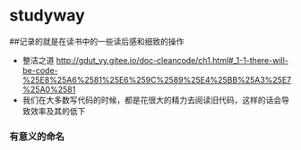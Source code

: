# studyway
##记录的就是在读书中的一些读后感和细致的操作
* 整洁之道  http://gdut_yy.gitee.io/doc-cleancode/ch1.html#_1-1-there-will-be-code-%25E8%25A6%2581%25E6%259C%2589%25E4%25BB%25A3%25E7%25A0%2581
* 我们在大多数写代码的时候，都是花很大的精力去阅读旧代码，这样的话会导致效率及其的低下
### 有意义的命名


